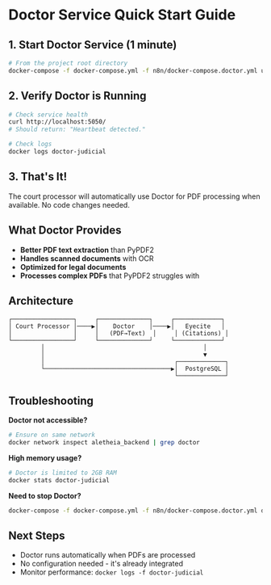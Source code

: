 # Doctor Service Quick Start Guide

## 1. Start Doctor Service (1 minute)

```bash
# From the project root directory
docker-compose -f docker-compose.yml -f n8n/docker-compose.doctor.yml up -d doctor
```

## 2. Verify Doctor is Running

```bash
# Check service health
curl http://localhost:5050/
# Should return: "Heartbeat detected."

# Check logs
docker logs doctor-judicial
```

## 3. That's It!

The court processor will automatically use Doctor for PDF processing when available. No code changes needed.

## What Doctor Provides

- **Better PDF text extraction** than PyPDF2
- **Handles scanned documents** with OCR
- **Optimized for legal documents**
- **Processes complex PDFs** that PyPDF2 struggles with

## Architecture

```
┌─────────────────┐     ┌──────────────┐     ┌─────────────┐
│ Court Processor │────▶│    Doctor    │────▶│   Eyecite   │
│                 │     │   (PDF→Text)  │     │ (Citations) │
└─────────────────┘     └──────────────┘     └─────────────┘
         │                                            │
         │                                            ▼
         │                                    ┌─────────────┐
         └───────────────────────────────────▶│  PostgreSQL │
                                              └─────────────┘
```

## Troubleshooting

**Doctor not accessible?**
```bash
# Ensure on same network
docker network inspect aletheia_backend | grep doctor
```

**High memory usage?**
```bash
# Doctor is limited to 2GB RAM
docker stats doctor-judicial
```

**Need to stop Doctor?**
```bash
docker-compose -f docker-compose.yml -f n8n/docker-compose.doctor.yml down doctor
```

## Next Steps

- Doctor runs automatically when PDFs are processed
- No configuration needed - it's already integrated
- Monitor performance: `docker logs -f doctor-judicial`